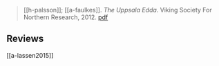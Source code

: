 > [[h-palsson]]; [[a-faulkes]]. *The Uppsala Edda*. Viking Society For Northern Research, 2012. [pdf](a-faulkes-h-palsson2012.pdf)

## Reviews
[[a-lassen2015]]